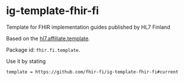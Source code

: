 # ig-template-fhir-fi
Template for FHIR implementation guides published by HL7 Finland

Based on the [hl7.affiliate.template](https://github.com/fhir-fi/ig-template-hl7-affiliate).

Package id: `fhir.fi.template`.

Use it by stating 

`template = https://github.com/fhir-fi/ig-template-fhir-fi#current`
